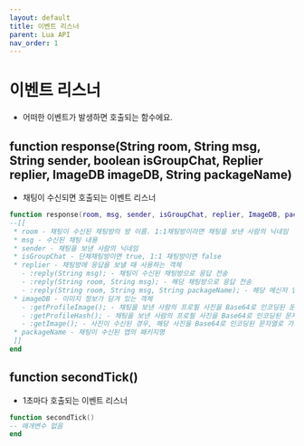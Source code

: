 ```yaml
---
layout: default
title: 이벤트 리스너
parent: Lua API
nav_order: 1
---
```


# 이벤트 리스너

* 어떠한 이벤트가 발생하면 호출되는 함수에요.

## function response(String room, String msg, String sender, boolean isGroupChat, Replier replier, ImageDB imageDB, String packageName)
* 채팅이 수신되면 호출되는 이벤트 리스너

```lua
function response(room, msg, sender, isGroupChat, replier, ImageDB, packageName)
--[[
 * room - 채팅이 수신된 채팅방의 방 이름. 1:1채팅방이라면 채팅을 보낸 사람의 닉네임
 * msg - 수신된 채팅 내용
 * sender - 채팅을 보낸 사람의 닉네임
 * isGroupChat - 단체채팅방이면 true, 1:1 채팅방이면 false
 * replier - 채팅방에 응답을 보낼 때 사용하는 객체
   - :reply(String msg); - 채팅이 수신된 채팅방으로 응답 전송 
   - :reply(String room, String msg); - 해당 채팅방으로 응답 전송 
   - :reply(String room, String msg, String packageName); - 해당 메신저 앱의 해당 채팅방으로 응답 전송
 * imageDB - 이미지 정보가 담겨 있는 객체
   - :getProfileImage(); - 채팅을 보낸 사람의 프로필 사진을 Base64로 인코딩된 문자열로 가지고 옴
   - :getProfileHash(); - 채팅을 보낸 사람의 프로필 사진을 Base64로 인코딩된 문자열에 java.lang.String.hashCode(); 메서드를 실행한 결과를 가지고 옴
   - :getImage(); - 사진이 수신된 경우, 해당 사진을 Base64로 인코딩된 문자열로 가지고 옴
 * packageName - 채팅이 수신된 앱의 패키지명
 ]]
end
```

## function secondTick()
* 1초마다 호출되는 이벤트 리스너

```lua
function secondTick()
-- 매개변수 없음
end
```